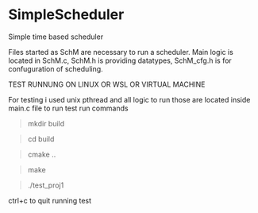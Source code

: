 # SimpleScheduler
Simple time based scheduler 

Files started as SchM are necessary to run a scheduler.
Main logic is located in SchM.c, SchM.h is providing datatypes, SchM_cfg.h is for confuguration of scheduling.

TEST RUNNUNG ON LINUX OR WSL OR VIRTUAL MACHINE

For testing i used unix pthread and all logic to run those are located inside main.c file
to run test run commands 

> mkdir build


> cd build

 
> cmake ..

> make
 
> ./test_proj1

ctrl+c to quit running test

